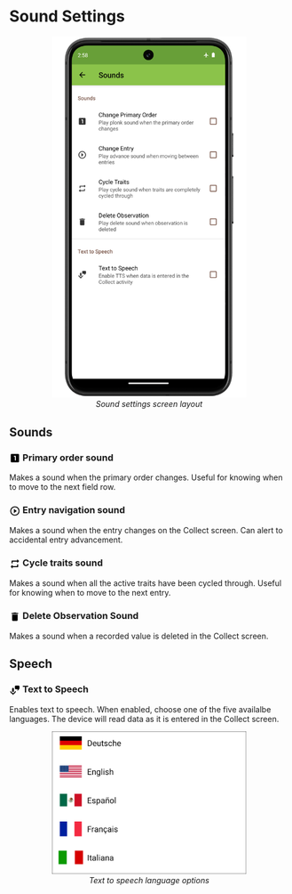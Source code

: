 Sound Settings
==============

<figure align="center" class="image">
  <img src="/_static/images/settings/sounds/settings_sounds_framed.png" width="350px"> 
  <figcaption><i>Sound settings screen
layout</i></figcaption> 
</figure>

Sounds
------

### <img ref="primary" style="vertical-align: middle;" src="/_static/icons/settings/sounds/numeric-1-box.png" width="20px"> Primary order sound

Makes a sound when the primary order changes. Useful for knowing when to
move to the next field row.

### <img ref="play" style="vertical-align: middle;" src="/_static/icons/settings/sounds/play-circle-outline.png" width="20px"> Entry navigation sound

Makes a sound when the entry changes on the Collect screen. Can alert to
accidental entry advancement.

### <img ref="cycle" style="vertical-align: middle;" src="/_static/icons/settings/sounds/repeat.png" width="20px"> Cycle traits sound

Makes a sound when all the active traits have been cycled through.
Useful for knowing when to move to the next entry.

### <img ref="delete" style="vertical-align: middle;" src="/_static/icons/settings/sounds/delete.png" width="20px"> Delete Observation Sound

Makes a sound when a recorded value is deleted in the Collect screen.

Speech
------

### <img ref="speech" style="vertical-align: middle;" src="/_static/icons/settings/sounds/microphone-message.png" width="20px"> Text to Speech

Enables text to speech. When enabled, choose one of the five availalbe
languages. The device will read data as it is entered in the Collect
screen.

<figure align="center" class="image">
  <img src="/_static/images/settings/sounds/settings_sounds_choose_language.png" width="350px"> 
  <figcaption><i>Text to speech language
options</i></figcaption> 
</figure>
